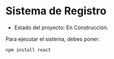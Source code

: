 <h1> Sistema de Registro</h1>

- Estado del proyecto: En Construcción.

Para ejecutar el sistema, debes poner:

````npm install react````
